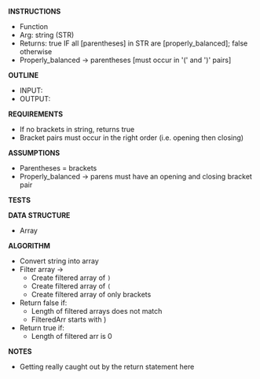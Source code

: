 **INSTRUCTIONS**
- Function
- Arg: string (STR)
- Returns: true IF all [parentheses] in STR are [properly_balanced]; false otherwise
- Properly_balanced -> parentheses [must occur in '(' and ')' pairs]

**OUTLINE**
- INPUT: 
- OUTPUT:

**REQUIREMENTS**
- If no brackets in string, returns true
- Bracket pairs must occur in the right order (i.e. opening then closing)

**ASSUMPTIONS**
- Parentheses = brackets
- Properly_balanced -> parens must have an opening and closing bracket pair

**TESTS**

**DATA STRUCTURE**
- Array 

**ALGORITHM**
- Convert string into array
- Filter array -> 
  - Create filtered array of `)`
  - Create filtered array of `(`
  - Create filtered array of only brackets
- Return false if:
  - Length of filtered arrays does not match
  - FilteredArr starts with )
- Return true if: 
  - Length of filtered arr is 0

**NOTES**
- Getting really caught out by the return statement here